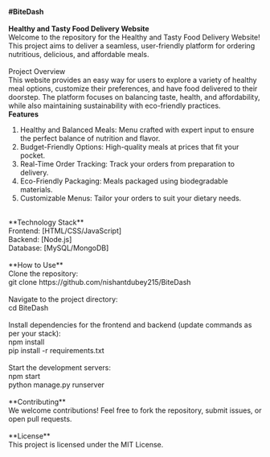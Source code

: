 **#BiteDash**
<br>
<br>
**Healthy and Tasty Food Delivery Website** <br>
Welcome to the repository for the Healthy and Tasty Food Delivery Website! This project aims to deliver a seamless, user-friendly platform for ordering nutritious, delicious, and affordable meals.
<br>
<br>
Project Overview <br>
This website provides an easy way for users to explore a variety of healthy meal options, customize their preferences, and have food delivered to their doorstep. The platform focuses on balancing taste, health, and affordability, while also maintaining sustainability with eco-friendly practices.
<br> 
**Features**  <br>
1. Healthy and Balanced Meals: Menu crafted with expert input to ensure the perfect balance of nutrition and flavor. <br>
2. Budget-Friendly Options: High-quality meals at prices that fit your pocket.  <br>
3. Real-Time Order Tracking: Track your orders from preparation to delivery.    <br>
4. Eco-Friendly Packaging: Meals packaged using biodegradable materials.     <br>
5. Customizable Menus: Tailor your orders to suit your dietary needs.    <br>
<br>
**Technology Stack**  <br>
Frontend: [HTML/CSS/JavaScript] <br>
Backend: [Node.js]   <br>
Database: [MySQL/MongoDB]  <br>
<br> 
**How to Use**   <br>
Clone the repository:  <br>
git clone https://github.com/nishantdubey215/BiteDash   <br>
<br>
Navigate to the project directory:  <br>
cd BiteDash
<br>
<br>
Install dependencies for the frontend and backend (update commands as per your stack):  <br>
npm install  <br>
pip install -r requirements.txt  <br>
<br>
Start the development servers: <br>
npm start  <br>
python manage.py runserver  <br>
<br>
**Contributing** <br>
We welcome contributions! Feel free to fork the repository, submit issues, or open pull requests.  <br>
<br>
**License**  <br>
This project is licensed under the MIT License.  <br>
<br>
<br>
<br>
<br>

